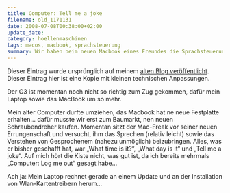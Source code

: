 ```yaml
---
title: Computer: Tell me a joke
filename: old_1171131
date: 2008-07-08T00:38:00+02:00
update_date:
category: hoellenmaschinen
tags: macos, macbook, sprachsteuerung
summary: Wir haben beim neuen Macbook eines Freundes die Sprachsteuerung entdeckt. Die funktioniert eher mäßig.
---
```

Dieser Eintrag wurde ursprünglich auf meinem [alten Blog veröffentlicht](https://stu.blogger.de/stories/1171131/). Dieser Eintrag hier ist eine Kopie mit kleinen technischen Anpassungen.

Der G3 ist momentan noch nicht so richtig zum Zug gekommen, dafür mein Laptop sowie das MacBook um so mehr.

Mein alter Computer durfte umziehen, das Macbook hat ne neue Festplatte erhalten… dafür musste wir erst zum Baumarkt, nen neuen Schraubendreher kaufen. Momentan sitzt der Mac-Freak vor seiner neuen Errungenschaft und versucht, ihm das Sprechen (relativ leicht) sowie das Verstehen von Gesprochenem (nahezu unmöglich) beizubringen. Alles, was er bisher geschafft hat, war „What time is it?“, „What day is it“ und „Tell me a joke“. Auf mich hört die Kiste nicht, was gut ist, da ich bereits mehrmals „Computer: Log me out“ gesagt habe…

Ach ja: Mein Laptop rechnet gerade an einem Update und an der Installation von Wlan-Kartentreibern herum…
